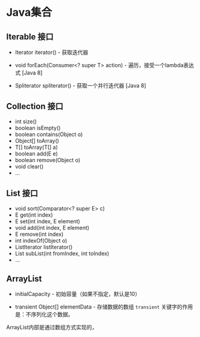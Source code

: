 # Java集合

## Iterable 接口

* Iterator<T> iterator() - 获取迭代器

* void forEach(Consumer<? super T> action) - 遍历，接受一个lambda表达式 [Java 8]

* Spliterator<T> spliterator() - 获取一个并行迭代器 [Java 8]

## Collection 接口

* int size()
* boolean isEmpty()
* boolean contains(Object o)
* Object[] toArray()
* <T> T[] toArray(T[] a)
* boolean add(E e)
* boolean remove(Object o)
* void clear()
* ...

## List 接口

* void sort(Comparator<? super E> c)
* E get(int index)
* E set(int index, E element)
* void add(int index, E element)
* E remove(int index)
* int indexOf(Object o)
* ListIterator<E> listIterator()
* List<E> subList(int fromIndex, int toIndex)
* ...

## ArrayList

* initialCapacity - 初始容量（如果不指定，默认是10）

* transient Object[] elementData - 存储数据的数组
  `transient` 关键字的作用是：不序列化这个数据。

ArrayList内部是通过数组方式实现的，
